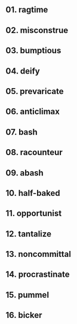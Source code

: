 ## 01. ragtime

## 02. misconstrue

## 03. bumptious

## 04. deify

## 05. prevaricate

## 06. anticlimax

## 07. bash

## 08. racounteur

## 09. abash

## 10. half-baked

## 11. opportunist

## 12. tantalize

## 13. noncommittal

## 14. procrastinate

## 15. pummel

## 16. bicker